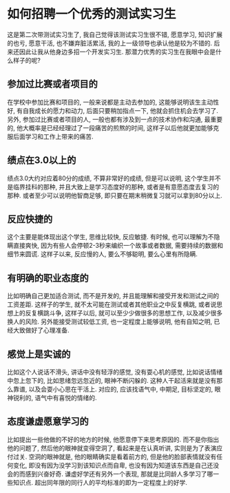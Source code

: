 # 如何招聘一个优秀的测试实习生



这是第二次带测试实习生了, 我自己觉得该测试实习生很不错, 愿意学习, 知识扩展的也亏, 愿意干活, 也不嫌弃脏活累活, 我的上一级领导也承认他是较为不错的. 后来还因此让我从他身边多招一个开发实习生. 那潜力优秀的实习生在我眼中会是什么样子的呢?



## 参加过比赛或者项目的

在学校中参加比赛和项目的, 一般来说都是主动去参加的, 这能够说明该生主动性好, 有自我成长的愿力和动力, 后面只要稍加指点一下, 他就会抓住机会去学习了. 另外, 参加过比赛或者项目的人, 一般也都有涉及到一点的技术协作和沟通, 最重要的, 他大概率是已经经理过了一段痛苦的煎熬的时间, 这样子以后他就更加能够克服后面学习和工作上带来的痛苦.

## 绩点在3.0以上的

绩点3.0大约对应着80分的成绩, 不算非常好的成绩, 但是可以说明, 这个学生并不是临界挂科的那种, 并且大致上是学习态度好的那种, 或者是有意愿态度去复习的那种. 或者至少可以说明他智商足够, 即只要在期末稍微复习就可以拿到80分以上.

## 反应快捷的

这个主要是能体现出这个学生, 思维比较快, 反应敏捷. 有时候, 也可以理解为不隐瞒直接爽快, 因为有些人会停顿2-3秒来编织一个故事或者数据, 需要持续的数据和细节来圆谎. 这样子以来, 反应慢的人, 要么不够聪明, 要么心里有所隐瞒.

## 有明确的职业态度的

比如明确自己更加适合测试, 而不是开发的, 并且能理解和接受开发和测试之间的工资差距. 这样子的学生, 就不太可能在测试或者其他职业之中反复横跳, 或者说思想上的反复横跳斗争, 这样子以后, 就可以至少少做很多的思想工作, 以及减少很多换人的风险. 另外能接受测试较低工资, 也一定程度上能够说明, 他有自知之明, 已经大致做好了心理准备.

## 感觉上是实诚的

比如这个人说话不滑头, 讲话中没有轻浮的感觉, 没有耍心机的感觉, 比如说话情绪中忽上忽下的, 比如思绪忽远忽近的, 眼神不断闪躲的. 这种人干起活来就是没有那么靠谱, 以及会耍小心思在干活上. 对应的, 应该找语气中, 中期足, 目标坚定的, 眼神锐利的, 语气中有喜悦的情绪的.

## 态度谦虚愿意学习的

比如提出一些他做的不好的地方的时候, 他愿意停下来思考原因的. 而不是你指出他的问题了, 然后他的眼神就变得空洞了, 看起来是在认真听讲, 实则是为了表演应付过关. 空洞的眼神就是, 他的眼睛确实是看着前方的, 但是他的脸部表情就没有任何变化, 即没有因为没学习到该知识点而自卑, 也没有因为知道该东西是自己还没会的而感到兴奋好奇. 谦虚好学还有另外一个表现, 那就是比同龄人多学习了哪一些知识点. 超出同年限的同行人的平均标准的即为一定程度上的好学. 